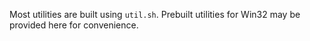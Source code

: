 Most utilities are built using `util.sh`. Prebuilt utilities for Win32 may be provided here for convenience.
